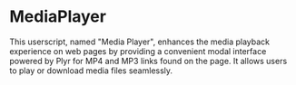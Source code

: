 # MediaPlayer
This userscript, named "Media Player", enhances the media playback experience on web pages by providing a convenient modal interface powered by Plyr for MP4 and MP3 links found on the page. It allows users to play or download media files seamlessly.
